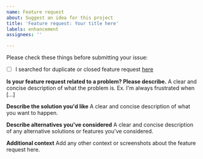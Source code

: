 ```yaml
---
name: Feature request
about: Suggest an idea for this project
title: 'Feature request: Your title here'
labels: enhancement
assignees: ''

---
```


Please check these things before submitting your issue:

- [ ] I searched for duplicate or closed feature request [here](https://github.com/Readme-Workflows/recent-activity/issues?q=is%3Aissue)

**Is your feature request related to a problem? Please describe.**
A clear and concise description of what the problem is. Ex. I'm always frustrated when [...]

**Describe the solution you'd like**
A clear and concise description of what you want to happen.

**Describe alternatives you've considered**
A clear and concise description of any alternative solutions or features you've considered.

**Additional context**
Add any other context or screenshots about the feature request here.
